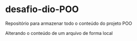 # desafio-dio-POO
Repositório para armazenar todo o conteúdo do projeto POO

Alterando o conteúdo de um arquivo de forma local
